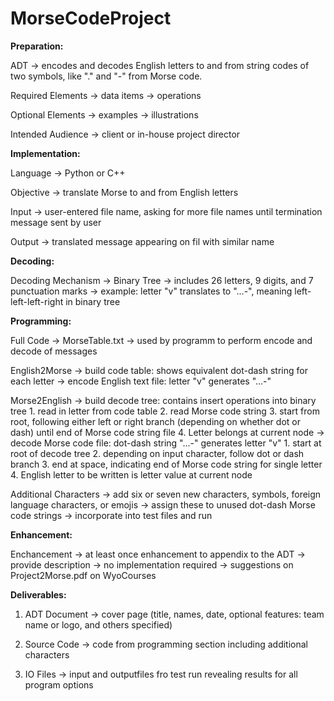 # MorseCodeProject

**Preparation:**

ADT -> encodes and decodes English letters to and from string codes of two symbols, like "." and "-" from Morse code.

Required Elements -> data items
                  -> operations

Optional Elements -> examples
                  -> illustrations

Intended Audience -> client or in-house project director

**Implementation:**

Language -> Python or C++

Objective -> translate Morse to and from English letters

Input -> user-entered file name, asking for more file names until termination message sent by user

Output -> translated message appearing on fil with similar name

**Decoding:**

Decoding Mechanism -> Binary Tree
                   -> includes 26 letters, 9 digits, and 7 punctuation marks
                   -> example: letter "v" translates to "...-", meaning left-left-left-right in binary tree
                   
**Programming:**

Full Code -> MorseTable.txt
          -> used by programm to perform encode and decode of messages

English2Morse -> build code table: shows equivalent dot-dash string for each letter
              -> encode English text file: letter "v" generates "...-"

Morse2English -> build decode tree: contains insert operations into binary tree
                     1. read in letter from code table
                     2. read Morse code string
                     3. start from root, following either left or right branch (depending on whether dot or dash) until end of Morse code string file
                     4. Letter belongs at current node
              -> decode Morse code file: dot-dash string "...-" generates letter "v"
                     1. start at root of decode tree
                     2. depending on input character, follow dot or dash branch
                     3. end at space, indicating end of Morse code string for single letter
                     4. English letter to be written is letter value at current node

Additional Characters -> add six or seven new characters, symbols, foreign language characters, or emojis
                      -> assign these to unused dot-dash Morse code strings
                      -> incorporate into test files and run
                      
**Enhancement:**

Enchancement -> at least once enhancement to appendix to the ADT
             -> provide description
             -> no implementation required
             -> suggestions on Project2Morse.pdf on WyoCourses
             

**Deliverables:**

1. ADT Document -> cover page (title, names, date, optional features: team name or logo, and others specified)

2. Source Code -> code from programming section including additional characters

3. IO Files -> input and outputfiles fro test run revealing results for all program options
